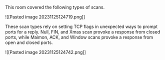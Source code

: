 This room covered the following types of scans.

![[Pasted image 20231125124719.png]]

These scan types rely on setting TCP flags in unexpected ways to prompt ports for a reply. Null, FIN, and Xmas scan provoke a response from closed ports, while Maimon, ACK, and Window scans provoke a response from open and closed ports.

![[Pasted image 20231125124742.png]]